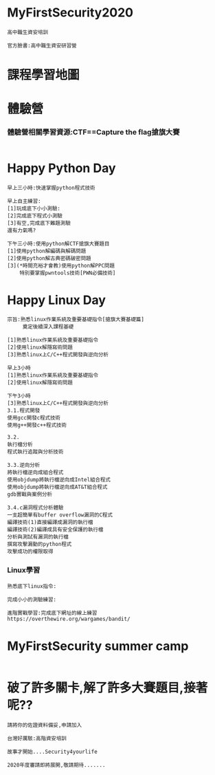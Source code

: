 # MyFirstSecurity2020
```
高中職生資安培訓

官方臉書:高中職生資安研習營
```

# 課程學習地圖


# 體驗營

### 體驗營相關學習資源:CTF==Capture the flag搶旗大賽
```

```
# Happy Python Day
```
早上三小時:快速掌握python程式技術
```
```
早上自主練習:
[1]玩成底下小小測驗:
[2]完成底下程式小測驗 
[3]有空,完成底下難題測驗
還有力氣嗎?
```
```
下午三小時:使用python解CTF搶旗大賽題目
[1]使用python解編碼與解碼問題
[2]使用python解古典密碼破密問題
[3](*時間充裕才會教)使用python解PPC問題
    特別要掌握pwntools技術[PWN必備技術]
```
# Happy Linux Day
```
宗旨:熟悉linux作業系統及重要基礎指令[搶旗大賽基礎篇]
     奠定後續深入課程基礎
     
[1]熟悉linux作業系統及重要基礎指令
[2]使用linux解隱寫術問題
[3]熟悉linux上C/C++程式開發與逆向分析

早上3小時
[1]熟悉linux作業系統及重要基礎指令
[2]使用linux解隱寫術問題

下午3小時
[3]熟悉linux上C/C++程式開發與逆向分析
3.1.程式開發
使用gcc開發c程式技術
使用g++開發c++程式技術

3.2.
執行檔分析
程式執行追蹤與分析技術

3.3.逆向分析
將執行檔逆向成組合程式
使用objdump將執行檔逆向成Intel組合程式
使用objdump將執行檔逆向成AT&T組合程式
gdb實戰與案例分析

3.4.c漏洞程式分析體驗
一支超簡單有buffer overflow漏洞的C程式
編譯技術(1)直接編譯成漏洞的執行檔
編譯技術(2)編譯成具有安全保護的執行檔
分析與測試有漏洞的執行檔
撰寫攻擊漏動的python程式
攻擊成功的權限取得
```
### Linux學習
```
熟悉底下linux指令:
```
```
完成小小的測驗練習:
```
```
進階實戰學習:完成底下網址的線上練習
https://overthewire.org/wargames/bandit/
```
# MyFirstSecurity summer camp
```

```
# 破了許多關卡,解了許多大賽題目,接著呢??
```
請將你的佐證資料備妥,申請加入

台灣好厲駭:高階資安培訓

故事才開始....Security4yourlife
```
```
2020年度審請即將展開,敬請期待.......
```
